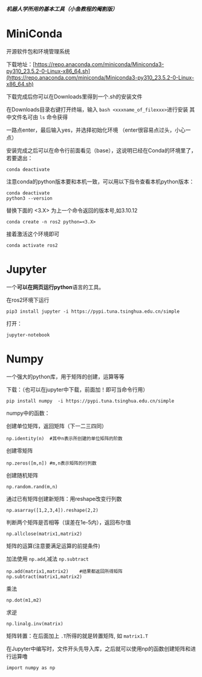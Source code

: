 ***机器人学所用的基本工具（小鱼教程的阉割版）***

# MiniConda

开源软件包和环境管理系统

下载地址：[https://repo.anaconda.com/miniconda/Miniconda3-py310_23.5.2-0-Linux-x86_64.sh](https://repo.anaconda.com/miniconda/Miniconda3-py310_23.5.2-0-Linux-x86_64.sh)

下载完成后你可以在Downloads里得到一个.sh的安装文件

在Downloads目录右键打开终端，输入 `bash <xxxname_of_filexxx>`进行安装  其中文件名可由 `ls` 命令获得

一路点enter，最后输入yes，并选择初始化环境  （enter很容易点过头，小心一点）

安装完成之后可以在命令行前面看见（base），这说明已经在Conda的环境里了，若要退出：

```
conda deactivate
```

注意conda的python版本要和本机一致，可以用以下指令查看本机python版本：

```
conda deactivate
python3 --version
```

替换下面的 <3.X> 为上一个命令返回的版本号,如3.10.12

```
conda create -n ros2 python=<3.X>
```

接着激活这个环境即可

```
conda activate ros2
```


# Jupyter

一个**可以在网页运行python**语言的工具。

在ros2环境下运行

```
pip3 install jupyter -i https://pypi.tuna.tsinghua.edu.cn/simple
```

打开：

```
jupyter-notebook
```

# Numpy

一个强大的python库，用于矩阵的创建，运算等等

下载：（也可以在jupyter中下载，前面加！即可当命令行用）

```
pip install numpy  -i https://pypi.tuna.tsinghua.edu.cn/simple
```

numpy中的函数：

创建单位矩阵，返回矩阵（下一二三四同）

```
np.identity(n)	#其中n表示所创建的单位矩阵的阶数
```

创建零矩阵

```
np.zeros([m,n])	#m,n表示矩阵的行列数
```

创建随机矩阵

```
np.random.rand(m,n)
```

通过已有矩阵创建新矩阵：用reshape改变行列数

```
np.asarray([1,2,3,4]).reshape(2,2)
```

判断两个矩阵是否相等（误差在1e-5内），返回布尔值

```
np.allclose(matrix1,matrix2)
```

矩阵的运算(注意要满足运算的前提条件)

加法使用 `np.add`,减法 `np.subtract`

```
np.add(matrix1,matrix2)    #结果都返回所得矩阵
np.subtract(matrix1,matrix2)
```

乘法

```
np.dot(m1,m2)
```

求逆

```
np.linalg.inv(matrix)
```

矩阵转置：在后面加上 `.T`所得的就是转置矩阵, 如 `matrix1.T`

在Jupyter中编写时，文件开头先导入库，之后就可以使用np的函数创建矩阵和进行运算噜

```
import numpy as np
```
